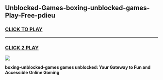 
## Unblocked-Games-boxing-unblocked-games-Play-Free-pdieu
<h3>
<a href="https://premium76.site?title=boxing-unblocked-games&ref=21A">CLICK TO PLAY</a></h3>
<hr>

<h3>
<a href="https://premium76.site?title=boxing-unblocked-games&ref=21A">CLICK 2 PLAY</a>
  
</h3>

<a href="https://premium76.site?title=boxing-unblocked-games&ref=21A"><img src="https://clearcache.store/games.png"></a>


**boxing-unblocked-games games unblocked: Your Gateway to Fun and Accessible Online Gaming**
